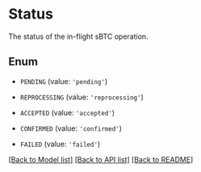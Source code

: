 # Status

The status of the in-flight sBTC operation.

## Enum

* `PENDING` (value: `'pending'`)

* `REPROCESSING` (value: `'reprocessing'`)

* `ACCEPTED` (value: `'accepted'`)

* `CONFIRMED` (value: `'confirmed'`)

* `FAILED` (value: `'failed'`)

[[Back to Model list]](../README.md#documentation-for-models) [[Back to API list]](../README.md#documentation-for-api-endpoints) [[Back to README]](../README.md)


